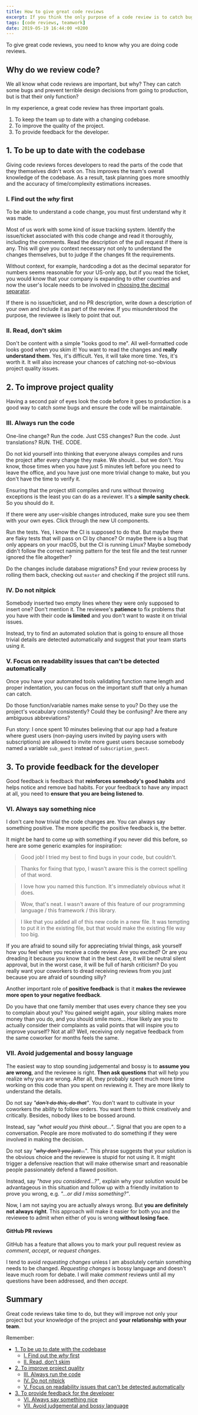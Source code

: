 ```yaml
---
title: How to give great code reviews
excerpt: If you think the only purpose of a code review is to catch bugs, read this.
tags: [code reviews, teamwork]
date: 2019-05-19 16:44:00 +0200
---
```


To give great code reviews, you need to know why you are doing code reviews.

## Why do we review code?

We all know what code reviews are important, but why? They can catch some bugs and prevent terrible design decisions from going to production, but is that their only function? 

In my experience, a great code review has three important goals.

1. To keep the team up to date with a changing codebase.
2. To improve the quality of the project.
3. To provide feedback for the developer.

## 1. To be up to date with the codebase

Giving code reviews forces developers to read the parts of the code that they themselves didn't work on. This improves the team's overall knowledge of the codebase. As a result, task planning goes more smoothly and the accuracy of time/complexity estimations increases.

### I. Find out the *why* first

To be able to understand a code change, you must first understand why it was made.

Most of us work with some kind of issue tracking system. Identify the issue/ticket associated with this code change and read it thoroughly, including the comments. Read the description of the pull request if there is any. This will give you context necessary not only to understand the changes themselves, but to judge if the changes fit the requirements.

Without context, for example, hardcoding a dot as the decimal separator for numbers seems reasonable for your US-only app, but if you read the ticket, you would know that your company is expanding to other countries and now the user's locale needs to be involved in [choosing the decimal separator](https://en.wikipedia.org/wiki/Decimal_separator#Arabic_numerals).

If there is no issue/ticket, and no PR description, write down a description of your own and include it as part of the review. If you misunderstood the purpose, the reviewee is likely to point that out.

### II. Read, don't skim

Don't be content with a simple "looks good to me". All well-formatted code looks good when you skim it! You want to read the changes and **really understand them**. Yes, it's difficult. Yes, it will take more time. Yes, it's worth it. It will also increase your chances of catching not-so-obvious project quality issues.

## 2. To improve project quality

Having a second pair of eyes look the code before it goes to production is a good way to catch *some* bugs and ensure the code will be maintainable.

### III. Always run the code

One-line change? Run the code. Just CSS changes? Run the code. Just translations? RUN. THE. CODE.

Do not kid yourself into thinking that everyone always compiles and runs the project after every change they make. We should... but we don't. You know, those times when you have just 5 minutes left before you need to leave the office, and you have just one more trivial change to make, but you don't have the time to verify it.

Ensuring that the project still compiles and runs without throwing exceptions is the least you can do as a reviewer. It's a **simple sanity check**. So you should do it.

If there were any user-visible changes introduced, make sure you see them with your own eyes. Click through the new UI components.

Run the tests. Yes, I know the CI is supposed to do that. But maybe there are flaky tests that will pass on CI by chance? Or maybe there is a bug that only appears on your macOS, but the CI is running Linux? Maybe somebody didn't follow the correct naming pattern for the test file and the test runner ignored the file altogether?

Do the changes include database migrations? End your review process by rolling them back, checking out `master` and checking if the project still runs.

### IV. Do not nitpick

Somebody inserted two empty lines where they were only supposed to insert one? Don't mention it. The reviewee's **patience** to fix problems that you have with their code **is limited** and you don't want to waste it on trivial issues.

Instead, try to find an automated solution that is going to ensure all those trivial details are detected automatically and suggest that your team starts using it.

### V. Focus on readability issues that can't be detected automatically

Once you have your automated tools validating function name length and proper indentation, you can focus on the important stuff that only a human can catch.

Do those function/variable names make sense to you? Do they use the project's vocabulary consistently? Could they be confusing? Are there any ambiguous abbreviations?

Fun story: I once spent 10 minutes believing that our app had a feature where guest users (non-paying users invited by paying users with subscriptions) are allowed to invite more guest users because somebody named a variable `sub_guest` instead of `subscription_guest`.

## 3. To provide feedback for the developer

Good feedback is feedback that **reinforces somebody's good habits** and helps notice and remove bad habits. For your feedback to have any impact at all, you need to **ensure that you are being listened to**.

### VI. Always say something nice

I don't care how trivial the code changes are. You can always say something positive. The more specific the positive feedback is, the better.

It might be hard to come up with something if you never did this before, so here are some generic examples for inspiration:

> Good job! I tried my best to find bugs in your code, but couldn't.

> Thanks for fixing that typo, I wasn't aware this is the correct spelling of that word.

> I love how you named this function. It's immediately obvious what it does.

> Wow, that's neat. I wasn't aware of this feature of our programming language / this framework / this library.

> I like that you added all of this new code in a new file. It was tempting to put it in the existing file, but that would make the existing file way too big.

If you are afraid to sound silly for appreciating trivial things, ask yourself how you feel when you receive a code review. Are you excited? Or are you dreading it because you know that in the best case, it will be neutral silent approval, but in the worst case, it will be full of harsh criticism? Do you really want your coworkers to dread receiving reviews from you just because you are afraid of sounding silly?

Another important role of **positive feedback** is that it **makes the reviewee more open to your negative feedback**.

Do you have that one family member that uses every chance they see you to complain about you? You gained weight again, your sibling makes more money than you do, and you should smile more... How likely are you to actually consider their complaints as valid points that will inspire you to improve yourself? Not at all? Well, receiving only negative feedback from the same coworker for months feels the same.

### VII. Avoid judgemental and bossy language

The easiest way to stop sounding judgemental and bossy is to **assume you are wrong**, and the reviewee is right. **Then ask questions** that will help you realize why you are wrong. After all, they probably spent much more time working on this code than you spent on reviewing it. They are more likely to understand the details.

Do not say *"~~don't do this, do that~~"*. You don't want to cultivate in your coworkers the ability to follow orders. You want them to think creatively and critically. Besides, nobody likes to be bossed around.

Instead, say *"what would you think about..."*. Signal that you are open to a conversation. People are more motivated to do something if they were involved in making the decision.

Do not say *"~~why don't you just...~~"*. This phrase suggests that your solution is the obvious choice and the reviewee is stupid for not using it. It might trigger a defensive reaction that will make otherwise smart and reasonable people passionately defend a flawed position.

Instead, say *"have you considered...?"*, explain why your solution would be advantageous in this situation and follow up with a friendly invitation to prove you wrong, e.g. *"...or did I miss something?"*.

Now, I am not saying you are actually always wrong. But **you are definitely not always right**. This approach will make it easier for both you and the reviewee to admit when either of you is wrong **without losing face**.

#### GitHub PR reviews

GitHub has a feature that allows you to mark your pull request review as *comment*, *accept*, or *request changes*.

I tend to avoid *requesting changes* unless I am absolutely certain something needs to be changed. *Requesting changes* is bossy language and doesn't leave much room for debate. I will make *comment* reviews until all my questions have been addressed, and then *accept*.

## Summary

Great code reviews take time to do, but they will improve not only your project but your knowledge of the project and **your relationship with your team**.

Remember: 

- [1. To be up to date with the codebase](#1-to-be-up-to-date-with-the-codebase)
  - [I. Find out the *why* first](#i-find-out-the-why-first)
  - [II. Read, don't skim](#ii-read-dont-skim)
- [2. To improve project quality](#2-to-improve-project-quality)
  - [III. Always run the code](#iii-always-run-the-code)
  - [IV. Do not nitpick](#iv-do-not-nitpick)
  - [V. Focus on readability issues that can't be detected automatically](#v-focus-on-readability-issues-that-cant-be-detected-automatically)
- [3. To provide feedback for the developer](#3-to-provide-feedback-for-the-developer)
  - [VI. Always say something nice](#vi-always-say-something-nice)
  - [VII. Avoid judgemental and bossy language](#vii-avoid-judgemental-and-bossy-language)
